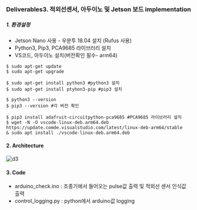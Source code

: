 ### Deliverables3. 적외선센서, 아두이노 및 Jetson 보드 implementation

##### 1. 환경설정

- Jetson Nano 사용 - 우분투 18.04 설치 (Rufus 사용)
- Python3, Pip3, PCA9685 라이브러리 설치
- VS코드, 아두이노 설치(버전확인 필수- arm64)
```
$ sudo apt-get update
$ sudo apt-get upgrade

$ sudo apt-get install python3 #python3 설치
$ sudo apt-get install ptyhon3-pip #pip3 설치

$ python3 --version
$ pip3 --version #각 버전 확인

$ pip3 install adafruit-circuitpython-pca9685 #PCA9685 라이브러리 설치
$ wget -N -O vscode-linux-deb.arm64.deb https://update.comde.visualstudio.com/latest/linux-deb-arm64/stable
& sudo apt install ./vscode-linux-deb.arm64.deb
```

#### 2. Architecture
![d3](https://user-images.githubusercontent.com/54930076/130604351-b2c56383-cd47-44ca-9240-ced0a670da20.jpg)

#### 3. Code
- arduino_check.ino : 조종기에서 들어오는 pulse값 출력 및 적외선 센서 인식값 출력
- control_logging.py : python에서 arduino값 logging
